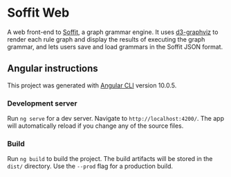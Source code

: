 # Soffit Web

A web front-end to [Soffit](https://github.com/mgritter/soffit), a graph grammar engine. 
It uses [d3-graphviz](https://github.com/magjac/d3-graphviz) to render each rule graph and display the results of executing the graph grammar, and lets 
users save and load grammars in the Soffit JSON format.

## Angular instructions

This project was generated with [Angular CLI](https://github.com/angular/angular-cli) version 10.0.5.

### Development server

Run `ng serve` for a dev server. Navigate to `http://localhost:4200/`. The app will automatically reload if you change any of the source files.

### Build

Run `ng build` to build the project. The build artifacts will be stored in the `dist/` directory. Use the `--prod` flag for a production build.

